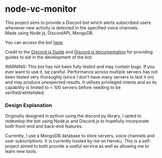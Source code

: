 # node-vc-monitor

This project aims to provide a Discord bot which alerts subscribed users
whenever new activity is detected in the specified voice channels.\
Made using Node.js, DiscordAPI, MongoDB.

You can access the bot [here](https://discord.com/api/oauth2/authorize?client_id=859728389883953163&permissions=142480&scope=bot).

Credit to the [Discord.js Guide](https://discordjs.guide/ "Discord.js Guide
Homepage") and [Discord.js documentation](https://discord.js.org/#/docs/main/stable/general/welcome
"Discord.js documentation") for providing guides to aid in the development of
the bot.

WARNING: This bot has not been fully tested and may contain bugs. If you ever
want to use it, be careful. Performance across multiple servers has not been
tested very thoroughly (since I don't have many servers to test it on) and may
produce unexpected results. It utilises privileged intents and so its capability
is limited to < 100 servers before needing to be verified/whitelisted.

### Design Explanation
Originally designed in python using the discord.py library, I opted to redevelop the bot using Node.js and Discord.js to hopefully incorporate both front-end and back-end features.

Currently, I use a MongoDB database to store servers, voice channels and user subscriptions. It is currently hosted by me on Heroku. This is a self-project aimed to both provide a useful service as well as
allowing me to learn new tools.


